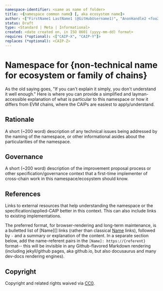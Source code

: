 ```yaml
---
namespace-identifier: <same as name of folder>
title: <{namespace common name} [, aka ecosystem name]>
author: <["FirstName1 LastName1 (@GitHubUsername1)", "AnonHandle2 <foo2@bar.com>"]>
status: Draft
type: <Standard | Meta | Informational>
created: <date created on, in ISO 8601 (yyyy-mm-dd) format>
requires (*optional): <["CAIP-X", "CAIP-Y"]>
replaces (*optional): <CAIP-Z>
---
```


# Namespace for {non-technical name for ecosystem or family of chains}

<!--"If you can't explain it simply, you don't understand it well enough." Provide a simplified and layman-accessible explanation of the CAIP.-->
As the old saying goes, "If you can't explain it simply, you don't understand it
well enough." Here is where you can provide a simplified and layman-accessible
explanation of what is particular to this namespace or how it differs from EVM
chains, where the CAIPs are easiest to apply/understand.

## Rationale
<!--A short (~200 word) description of the technical issue being addressed.-->
A short (~200 word) description of any technical issues being addressed by the
naming of the namespace, or other informational asides about the particularities
of the namespace.

## Governance
<!--A short (~200 word) description of the improvement proposal process or other specification/governance context that a first-time implementer of cross-chain work in this namespace/ecosystem should know.-->
A short (~200 word) description of the improvement proposal process or other
specification/governance context that a first-time implementer of cross-chain
work in this namespace/ecosystem should know.

## References
<!--Links to external resources that help understanding the CAIP better. This can e.g. be links to existing implementations.-->
Links to external resources that help understanding the namespace or the
specification/applied-CAIP better in this context. This can also include links
to existing implementations.

The preferred format, for browser-rendering and long-term maintenance, is a
bulletted list of [Name][] links (rather than classical [Name](referent) links),
followed by ` - ` and a summary or explanation of the content.  In a separate
section below, add the name-referent pairs in the `[Name]: https://{referent} `
format-- this will be invisible in any Github-flavored Markdown rendering
(including jekyll/github pages, aka github.io, but also docusaurus and many
dev-docs rendering engines).

## Copyright
Copyright and related rights waived via [CC0](https://creativecommons.org/publicdomain/zero/1.0/).
